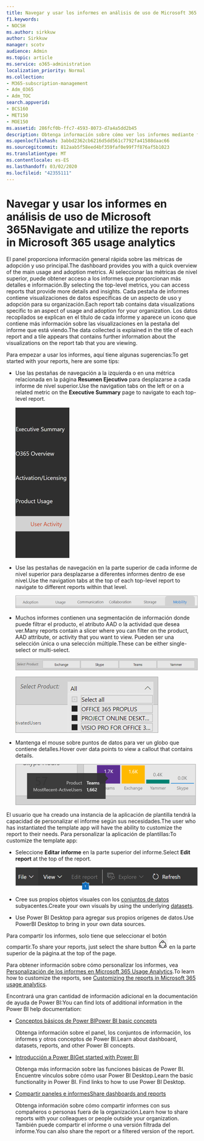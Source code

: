 ```yaml
---
title: Navegar y usar los informes en análisis de uso de Microsoft 365
f1.keywords:
- NOCSH
ms.author: sirkkuw
author: Sirkkuw
manager: scotv
audience: Admin
ms.topic: article
ms.service: o365-administration
localization_priority: Normal
ms.collection:
- M365-subscription-management
- Adm_O365
- Adm_TOC
search.appverid:
- BCS160
- MET150
- MOE150
ms.assetid: 286fcf0b-ffc7-4593-8073-d7a4a5dd2b45
description: Obtenga información sobre cómo ver los informes mediante fichas y filtros de navegación.
ms.openlocfilehash: 3abbd2362cb6216d5dd561c7792fa41588daac66
ms.sourcegitcommit: 812aab5f58eed4bf359faf0e99f7f876af5b1023
ms.translationtype: MT
ms.contentlocale: es-ES
ms.lasthandoff: 03/02/2020
ms.locfileid: "42355111"
---
```

# <a name="navigate-and-utilize-the-reports-in-microsoft-365-usage-analytics"></a><span data-ttu-id="2c215-103">Navegar y usar los informes en análisis de uso de Microsoft 365</span><span class="sxs-lookup"><span data-stu-id="2c215-103">Navigate and utilize the reports in Microsoft 365 usage analytics</span></span>

<span data-ttu-id="2c215-104">El panel proporciona información general rápida sobre las métricas de adopción y uso principal.</span><span class="sxs-lookup"><span data-stu-id="2c215-104">The dashboard provides you with a quick overview of the main usage and adoption metrics.</span></span> <span data-ttu-id="2c215-105">Al seleccionar las métricas de nivel superior, puede obtener acceso a los informes que proporcionan más detalles e información.</span><span class="sxs-lookup"><span data-stu-id="2c215-105">By selecting the top-level metrics, you can access reports that provide more details and insights.</span></span> <span data-ttu-id="2c215-106">Cada pestaña de informes contiene visualizaciones de datos específicas de un aspecto de uso y adopción para su organización.</span><span class="sxs-lookup"><span data-stu-id="2c215-106">Each report tab contains data visualizations specific to an aspect of usage and adoption for your organization.</span></span> <span data-ttu-id="2c215-107">Los datos recopilados se explican en el título de cada informe y aparece un icono que contiene más información sobre las visualizaciones en la pestaña del informe que está viendo.</span><span class="sxs-lookup"><span data-stu-id="2c215-107">The data collected is explained in the title of each report and a tile appears that contains further information about the visualizations on the report tab that you are viewing.</span></span>

<span data-ttu-id="2c215-108">Para empezar a usar los informes, aquí tiene algunas sugerencias:</span><span class="sxs-lookup"><span data-stu-id="2c215-108">To get started with your reports, here are some tips:</span></span>

- <span data-ttu-id="2c215-109">Use las pestañas de navegación a la izquierda o en una métrica relacionada en la página **Resumen Ejecutivo** para desplazarse a cada informe de nivel superior.</span><span class="sxs-lookup"><span data-stu-id="2c215-109">Use the navigation tabs on the left or on a related metric on the **Executive Summary** page to navigate to each top-level report.</span></span>

    ![Muestra las pestañas de navegación a la izquierda](../../media/navigate-usage-analytics1.png)

- <span data-ttu-id="2c215-111">Use las pestañas de navegación en la parte superior de cada informe de nivel superior para desplazarse a diferentes informes dentro de ese nivel.</span><span class="sxs-lookup"><span data-stu-id="2c215-111">Use the navigation tabs at the top of each top-level report to navigate to different reports within that level.</span></span>

    ![Muestra las pestañas de navegación en la parte superior de cada informe](../../media/navigate-usage-analytics2.png)

- <span data-ttu-id="2c215-113">Muchos informes contienen una segmentación de información donde puede filtrar el producto, el atributo AAD o la actividad que desea ver.</span><span class="sxs-lookup"><span data-stu-id="2c215-113">Many reports contain a slicer where you can filter on the product, AAD attribute, or activity that you want to view.</span></span> <span data-ttu-id="2c215-114">Pueden ser una selección única o una selección múltiple.</span><span class="sxs-lookup"><span data-stu-id="2c215-114">These can be either single-select or multi-select.</span></span>

    ![Muestra una segmentación de la](../../media/navigate-usage-analytics3.png)

    ![Muestra una segmentación de la](../../media/navigate-usage-analytics4.png)


- <span data-ttu-id="2c215-117">Mantenga el mouse sobre puntos de datos para ver un globo que contiene detalles.</span><span class="sxs-lookup"><span data-stu-id="2c215-117">Hover over data points to view a callout that contains details.</span></span>

    ![Muestra el ejemplo de Hover](../../media/navigate-usage-analytics6.png)

<span data-ttu-id="2c215-119">El usuario que ha creado una instancia de la aplicación de plantilla tendrá la capacidad de personalizar el informe según sus necesidades.</span><span class="sxs-lookup"><span data-stu-id="2c215-119">The user who has instantiated the template app will have the ability to customize the report to their needs.</span></span> <span data-ttu-id="2c215-120">Para personalizar la aplicación de plantillas:</span><span class="sxs-lookup"><span data-stu-id="2c215-120">To customize the template app:</span></span>

- <span data-ttu-id="2c215-121">Seleccione **Editar informe** en la parte superior del informe.</span><span class="sxs-lookup"><span data-stu-id="2c215-121">Select **Edit report** at the top of the report.</span></span>

    ![Muestra el informe de edición](../../media/navigate-usage-analytics7.png)


- <span data-ttu-id="2c215-123">Cree sus propios objetos visuales con los [conjuntos de datos](usage-analytics-data-model.md) subyacentes.</span><span class="sxs-lookup"><span data-stu-id="2c215-123">Create your own visuals by using the underlying [datasets](usage-analytics-data-model.md).</span></span>

- <span data-ttu-id="2c215-124">Use Power BI Desktop para agregar sus propios orígenes de datos.</span><span class="sxs-lookup"><span data-stu-id="2c215-124">Use PowerBI Desktop to bring in your own data sources.</span></span>

<span data-ttu-id="2c215-125">Para compartir los informes, solo tiene que seleccionar el botón compartir.</span><span class="sxs-lookup"><span data-stu-id="2c215-125">To share your reports, just select the share button</span></span> ![Power BI Share icon](../../media/dbb0569d-2013-4f9d-ab9d-d01b09631b92.png) <span data-ttu-id="2c215-127">en la parte superior de la página.</span><span class="sxs-lookup"><span data-stu-id="2c215-127">at the top of the page.</span></span>

<span data-ttu-id="2c215-128">Para obtener información sobre cómo personalizar los informes, vea [Personalización de los informes en Microsoft 365 Usage Analytics](customize-reports.md).</span><span class="sxs-lookup"><span data-stu-id="2c215-128">To learn how to customize the reports, see [Customizing the reports in Microsoft 365 usage analytics](customize-reports.md).</span></span>

<span data-ttu-id="2c215-129">Encontrará una gran cantidad de información adicional en la documentación de ayuda de Power BI:</span><span class="sxs-lookup"><span data-stu-id="2c215-129">You can find lots of additional information in the Power BI help documentation:</span></span>

- [<span data-ttu-id="2c215-130">Conceptos básicos de Power BI</span><span class="sxs-lookup"><span data-stu-id="2c215-130">Power BI basic concepts</span></span>](https://docs.microsoft.com/power-bi/service-basic-concepts)

    <span data-ttu-id="2c215-131">Obtenga información sobre el panel, los conjuntos de información, los informes y otros conceptos de Power BI.</span><span class="sxs-lookup"><span data-stu-id="2c215-131">Learn about dashboard, datasets, reports, and other Power BI concepts.</span></span>

- [<span data-ttu-id="2c215-132">Introducción a Power BI</span><span class="sxs-lookup"><span data-stu-id="2c215-132">Get started with Power BI</span></span>](https://docs.microsoft.com/power-bi/service-get-started?wt.mc_id=O365_Reports_PBI_contentpack)

    <span data-ttu-id="2c215-p104">Obtenga más información sobre las funciones básicas de Power BI. Encuentre vínculos sobre cómo usar Power BI Desktop.</span><span class="sxs-lookup"><span data-stu-id="2c215-p104">Learn the basic functionality in Power BI. Find links to how to use Power BI Desktop.</span></span>

- [<span data-ttu-id="2c215-135">Compartir paneles e informes</span><span class="sxs-lookup"><span data-stu-id="2c215-135">Share dashboards and reports</span></span>](https://docs.microsoft.com/power-bi/service-share-dashboards)

    <span data-ttu-id="2c215-136">Obtenga información sobre cómo compartir informes con sus compañeros o personas fuera de la organización.</span><span class="sxs-lookup"><span data-stu-id="2c215-136">Learn how to share reports with your colleagues or people outside your organization.</span></span> <span data-ttu-id="2c215-137">También puede compartir el informe o una versión filtrada del informe.</span><span class="sxs-lookup"><span data-stu-id="2c215-137">You can also share the report or a filtered version of the report.</span></span>
